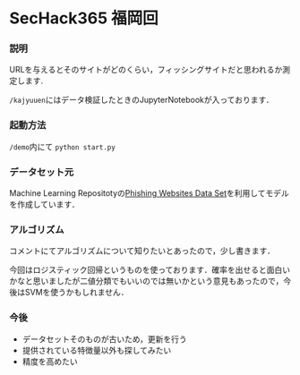 # SecHack365 福岡回

### 説明

URLを与えるとそのサイトがどのくらい，フィッシングサイトだと思われるか測定します.

`/kajyuuen`にはデータ検証したときのJupyterNotebookが入っております．

### 起動方法

`/demo`内にて `python start.py`

### データセット元

Machine Learning Repositotyの[Phishing Websites Data Set](https://archive.ics.uci.edu/ml/datasets/phishing+websites)を利用してモデルを作成しています．

### アルゴリズム

コメントにてアルゴリズムについて知りたいとあったので，少し書きます．

今回はロジスティック回帰というものを使っております．確率を出せると面白いかなと思いましたが二値分類でもいいのでは無いかという意見もあったので，今後はSVMを使うかもしれません．

### 今後
  
  - データセットそのものが古いため，更新を行う
  - 提供されている特徴量以外も探してみたい
  - 精度を高めたい
